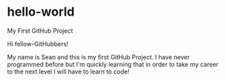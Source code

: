 # hello-world
My First GitHub Project

Hi fellow-GitHubbers!

My name is Sean and this is my first GitHub Project. I have never programmed before but I'm quickly learning that in order to take my career to the next level I will have to learn to code! 
